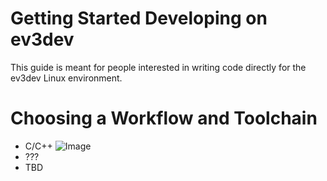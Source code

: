 # Getting Started Developing on ev3dev

This guide is meant for people interested in writing code directly for
the ev3dev Linux environment.

# Choosing a Workflow and Toolchain

* C/C++
![Image](https://github.com/tcwan/ev3dev/blob/tcwan-wiki-swarch-1/images/workflow-c-cpp.flowchart.svg?sanitized=true)
* ???
* TBD


